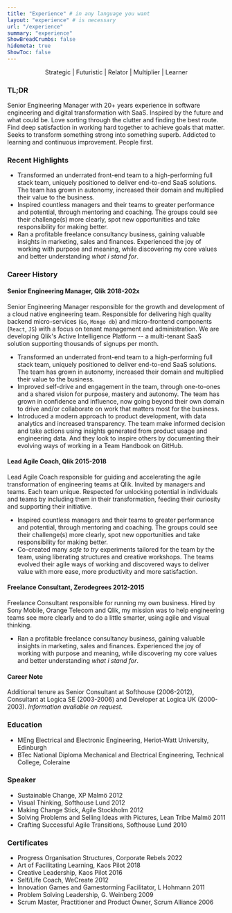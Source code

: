 ```yaml
---
title: "Experience" # in any language you want
layout: "experience" # is necessary
url: "/experience"
summary: "experience"
ShowBreadCrumbs: false
hidemeta: true
ShowToc: false
---
```


<p style="text-align: center;">Strategic | Futuristic | Relator | Multiplier | Learner</p>

### TL;DR
Senior Engineering Manager with 20+ years experience in software engineering and digital transformation with SaaS. Inspired by the future and what could be. Love sorting through the clutter and finding the best route. Find deep satisfaction in working hard together to achieve goals that matter. Seeks to transform something strong into something superb. Addicted to learning and continuous improvement. People first.

### Recent Highlights

- Transformed an underrated front-end team to a high-performing full stack team, uniquely positioned to deliver end-to-end SaaS solutions. The team has grown in autonomy, increased their domain and multiplied their value to the business.
- Inspired countless managers and their teams to greater performance and potential, through mentoring and coaching. The groups could see their challenge(s) more clearly, spot new opportunities and take responsibility for making better.
- Ran a profitable freelance consultancy business, gaining valuable insights in marketing, sales and finances. Experienced the joy of working with purpose and meaning, while discovering my core values and better understanding *what i stand for*. 

### Career History

#### Senior Engineering Manager, Qlik 2018-202x
Senior Engineering Manager responsible for the growth and development of a cloud native engineering team. Responsible for delivering high quality backend micro-services (`Go`, `Mongo db`) and micro-frontend components (`React`, `JS`) with a focus on tenant management and administration. We are developing Qlik's Active Intelligence Platform -- a multi-tenant SaaS solution supporting thousands of signups per month.

- Transformed an underrated front-end team to a high-performing full stack team, uniquely positioned to deliver end-to-end SaaS solutions. The team has grown in autonomy, increased their domain and multiplied their value to the business.
- Improved self-drive and engagement in the team, through one-to-ones and a shared vision for purpose, mastery and autonomy. The team has grown in confidence and influence, now going beyond their own domain to drive and/or collaborate on work that matters most for the business.
- Introduced a modern approach to product development, with data analytics and increased transparency. The team make informed decision and take actions using insights generated from product usage and engineering data. And they look to inspire others by documenting their evolving ways of working in a Team Handbook on GitHub. 

#### Lead Agile Coach, Qlik 2015-2018

Lead Agile Coach responsible for guiding and accelerating the agile transformation of engineering teams at Qlik. Invited by managers and teams. Each team unique. Respected for unlocking potential in individuals and teams by including them in their transformation, feeding their curiosity and supporting their initiative.

- Inspired countless managers and their teams to greater performance and potential, through mentoring and coaching. The groups could see their challenge(s) more clearly, spot new opportunities and take responsibility for making better.
- Co-created many _safe to try_ experiments tailored for the team by the team, using liberating structures and creative workshops. The teams evolved their agile ways of working and discovered ways to deliver value with more ease, more productivity and more satisfaction.

#### Freelance Consultant, Zerodegrees 2012-2015

Freelance Consultant responsible for running my own business. Hired by Sony Mobile, Orange Telecom and Qlik, my mission was to help engineering teams see more clearly and to do a little smarter, using agile and visual thinking.

- Ran a profitable freelance consultancy business, gaining valuable insights in marketing, sales and finances. Experienced the joy of working with purpose and meaning, while discovering my core values and better understanding *what i stand for*. 

#### Career Note

Additional tenure as Senior Consultant at Softhouse (2006-2012), Consultant at Logica SE (2003-2006) and Developer at Logica UK (2000-2003). *Information available on request.*

### Education

- MEng Electrical and Electronic Engineering, Heriot-Watt University, Edinburgh
- BTec National Diploma Mechanical and Electrical Engineering, Technical College, Coleraine

### Speaker

- Sustainable Change, XP Malmö 2012
- Visual Thinking, Softhouse Lund 2012
- Making Change Stick, Agile Stockholm 2012
- Solving Problems and Selling Ideas with Pictures, Lean Tribe Malmö 2011 
- Crafting Successful Agile Transitions, Softhouse Lund 2010

### Certificates

- Progress Organisation Structures, Corporate Rebels 2022
- Art of Facilitating Learning, Kaos Pilot 2018
- Creative Leadership, Kaos Pilot 2016
- Self/Life Coach, WeCreate 2012
- Innovation Games and Gamestorming Facilitator, L Hohmann 2011
- Problem Solving Leadership, G. Weinberg 2009
- Scrum Master, Practitioner and Product Owner, Scrum Alliance 2006